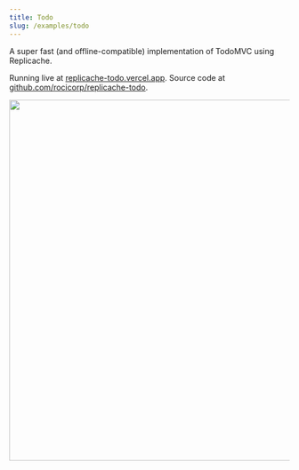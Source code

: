 ```yaml
---
title: Todo
slug: /examples/todo
---
```


A super fast (and offline-compatible) implementation of TodoMVC using Replicache.

Running live at [replicache-todo.vercel.app](https://replicache-todo.vercel.app). Source code at [github.com/rocicorp/replicache-todo](https://github.com/rocicorp/replicache-todo).

<p class="text--center">
  <img src="/img/setup/todo.webp" width="650"/>
</p>
